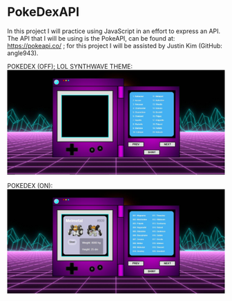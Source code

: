 # PokeDexAPI
In this project I will practice using JavaScript in an effort to express an API. The API that I will be using is the PokeAPI, can be found at:  https://pokeapi.co/  ; for this project I will be assisted by Justin Kim (GitHub: angle943).

POKEDEX (OFF); LOL SYNTHWAVE THEME:
<img src="/img/dex.JPG">

POKEDEX (ON):
<img src="/img/poke.JPG">
